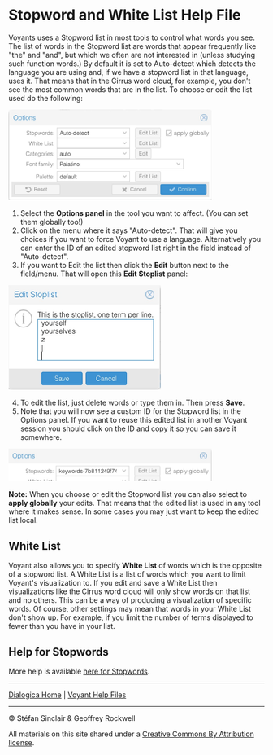 # Stopword and White List Help File

Voyants uses a Stopword list in most tools to control what words you see. The list of words in the Stopword list are words that appear frequently like "the" and "and", but which we often are not interested in (unless studying such function words.) By default it is set to Auto-detect which detects the language you are using and, if we have a stopword list in that language, uses it. That means that in the Cirrus word cloud, for example, you don't see the most common words that are in the list. To choose or edit the list used do the following:

<img src="/terms.options.jpg" alt="Options Panel" width="400">


1. Select the **Options panel** in the tool you want to affect. (You can set them globally too!)
2. Click on the menu where it says "Auto-detect". That will give you choices if you want to force Voyant to use a language. Alternatively you can enter the ID of an edited stopword list right in the field instead of "Auto-detect".
3. If you want to Edit the list then click the **Edit** button next to the field/menu. That will open this **Edit Stoplist** panel:

<img src="/stopword.edit.jpg" alt="Options Panel" width="300">

4. To edit the list, just delete words or type them in. Then press **Save**.
5. Note that you will now see a custom ID for the Stopword list in the Options panel. If you want to reuse this edited list in another Voyant session you should click on the ID and copy it so you can save it somewhere.

<img src="/keyword.id.jpg" alt="Options Panel" width="400">

**Note:** When you choose or edit the Stopword list you can also select to **apply globally** your edits. That means that the edited list is used in any tool where it makes sense. In some cases you may just want to keep the edited list local. 

## White List

Voyant also allows you to specify **White List** of words which is the opposite of a stopword list. A White List is a list of words which you want to limit Voyant's visualization to. If you edit and save a White List then visualizations like the Cirrus word cloud will only show words on that list and no others. This can be a way of producing a visualization of specific words. Of course, other settings may mean that words in your White List don't show up. For example, if you limit the number of terms displayed to fewer than you have in your list.

## Help for Stopwords

More help is available [here for Stopwords](https://voyant-tools.org/docs/#!/guide/stopwords).

----

[Dialogica Home](/index.md) | [Voyant Help Files](/voyanthelp.md)

----

&copy; Stéfan Sinclair & Geoffrey Rockwell

All materials on this site shared under a [Creative Commons By Attribution license](https://creativecommons.org/licenses/by/4.0/).
